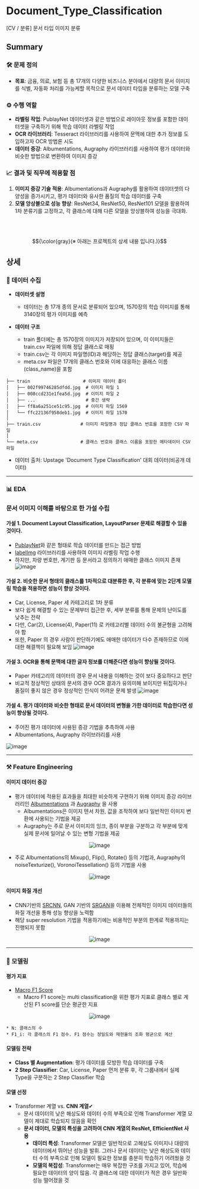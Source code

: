 # Document_Type_Classification
[CV / 분류] 문서 타입 이미지 분류 

## Summary

### 🛠️ 문제 정의

- **목표**: 금융, 의료, 보험 등 총 17개의 다양한 비즈니스 분야에서 대량의 문서 이미지를 식별, 자동화 처리를 가능케할 목적으로 문서 데이터 타입을 분류하는 모델 구축

### ⚙️ 수행 역할
- **라벨링 작업**: PublayNet 데이터셋과 같은 방법으로 레이아웃 정보를 포함한 데이터셋을 구축하기 위해 학습 데이터 라벨링 작업
- **OCR 라이브러리**: Tesseract 라이브러리를 사용하여 문맥에 대한 추가 정보를 도입하고자 OCR 방법론 시도
- **데이터 증강**: Albumentations, Augraphy 라이브러리를 사용하여 평가 데이터와 비슷한 방법으로 변환하여 이미지 증강


### 📈 결과 및 직무에 적용할 점
1. **이미지 증강 기술 적용**: Albumentations과 Augraphy를 활용하여 데이터셋의 다양성을 증가시키고, 평가 데이터와 유사한 품질의 학습 데이터를 구축
2. **모델 앙상블으로 성능 향상**: ResNet34, ResNet50, ResNet101 모델을 활용하여 1차 분류기를 고정하고, 각 클래스에 대해 다른 모델을 앙상블하여 성능을 극대화.


<br><br>


$${\color{gray}(※ 아래는 프로젝트의 상세 내용 입니다.)}$$
## 상세

### 📝 데이터 수집
* **데이터셋 설명**
  - 데이터는 총 17개 종의 문서로 분류되어 있으며, 1570장의 학습 이미지를 통해 3140장의 평가 이미지를 예측

* **데이터 구조**
  - train 폴더에는 총 1570장의 이미지가 저장되어 있으며, 이 이미지들은 train.csv 파일에 의해 정답 클래스로 매핑
  - train.csv는 각 이미지 파일명(ID)과 해당하는 정답 클래스(target)를 제공
  - meta.csv 파일은 17개의 클래스 번호와 이에 대응하는 클래스 이름(class_name)을 포함

```
├── train                    # 이미지 데이터 폴더
│   ├── 002f99746285dfdd.jpg  # 이미지 파일 1
│   ├── 008ccd231e1fea5d.jpg  # 이미지 파일 2
│   ├── ...                   # 중간 생략
│   ├── ff8a6a251ce51c95.jpg  # 이미지 파일 1569
│   └── ffc22136f958deb1.jpg  # 이미지 파일 1570
│
├── train.csv               # 이미지 파일명과 정답 클래스 번호를 포함한 CSV 파일
│
└── meta.csv                # 클래스 번호와 클래스 이름을 포함한 메타데이터 CSV 파일

```

* 데이터 출처: Upstage 'Document Type Classification' 대회 데이터(비공개 데이터)


---
### 📊 EDA
### 문서 이미지 이해를 바탕으로 한 가설 수립

#### 가설 1. Document Layout Classification, LayoutParser 문제로 해결할 수 있을 것이다.
- [PublayNet](https://github.com/ibm-aur-nlp/PubLayNet)와 같은 형태로 학습 데이터를 만드는 접근 방법
- [labelImg](https://github.com/HumanSignal/labelImg) 라이브러리를 사용하여 이미지 라벨링 작업 수행
- 하지만, 차량 번호판, 계기판 등 문서라고 정의하기 애매한 클래스 이미지 존재
![image](https://github.com/user-attachments/assets/fb321e82-4e63-4c40-889a-76dfdfc142f6)


#### 가설 2. 비슷한 문서 형태의 클래스를 1차적으로 대분류한 후, 각 분류에 맞는 2단계 모델링 학습을 적용하면 성능이 향상 것이다.
- Car, License, Paper 세 카테고리로 1차 분류
- 보다 쉽게 해결할 수 있는 문제부터 접근한 후, 세부 분류를 통해 문제의 난이도를 낮추는 전략
- 다만, Car(2), License(4), Paper(11) 로 카테고리별 데이터 수의 불균형을 고려해야 함
- 또한, Paper 의 경우 사람이 판단하기에도 애매한 데이터가 다수 존재하므로 이에 대한 해결책이 필요해 보임
![image](https://github.com/user-attachments/assets/77d9f2b4-8b16-4247-9019-88575ca14b8d)


#### 가설 3. OCR을 통해 문맥에 대한 글자 정보를 더해준다면 성능이 향상될 것이다. 
- Paper 카테고리의 데이터의 경우 문서 내용을 이해하는 것이 보다 중요하다고 판단
- 비교적 정상적인 상태의 문서의 경우 OCR 결과가 유의미해 보이지만 뒤집히거나 품질이 좋지 않은 경우 정상적인 인식이 어려운 문제 발생
![image](https://github.com/user-attachments/assets/4cfafbee-85fe-4196-ad22-7d9de9ea1d80)

#### 가설 4. 평가 데이터와 비슷한 형태로 문서 데이터의 변형을 가한 데이터로 학습한다면 성능이 향상될 것이다.
- 주어진 평가 데이터에 사용된 증강 기법을 추측하여 사용
- Albumentations, Augraphy 라이브러리를 사용


![image](https://github.com/user-attachments/assets/e0a38553-64d0-49af-a559-44664c524402)


---
### ⚒ Feature Engineering
#### 이미지 데이터 증강
- 평가 데이터에 적용된 효과들을 최대한 비슷하게 구현하기 위해 이미지 증강 라이브러리인 [Albumentations](https://github.com/albumentations-team/albumentations) 과 [Augraphy](https://augraphy.readthedocs.io/en/latest/doc/source/list_of_augmentations.html) 을 사용
  - Albumentations은 이미지 텐서 차원, 값을 조작하여 보다 일반적인 이미지 변환에 사용되는 기법을 제공
  - Augraphy는 주로 문서 이미지의 잉크, 종이 부분을 구분하고 각 부분에 맞게 실제 문서에 일어날 수 있는 변형 기법을 제공
 
<div align="center">
      
  ![image](https://github.com/user-attachments/assets/bfcb85b4-7aa3-402c-a872-812a72649887)

</div>

  - 주로 Albumentations의 Mixup(), Flip(), Rotate() 등의 기법과, Augraphy의 noiseTexturize(), VoronoiTessellation() 등의 기법을 사용

<div align="center">
  
  ![image](https://github.com/user-attachments/assets/10362fc5-47d8-447e-b2c3-1ff803e5962c)

 </div>

 #### 이미지 화질 개선
 - CNN기반의 [SRCNN](https://github.com/yjn870/SRCNN-pytorch), GAN 기반의 [SRGAN](https://github.com/Lornatang/SRGAN-PyTorch)을 이용해 전체적인 이미지 데이터들의 화질 개선을 통해 성능 향상을 노력함
 - 해당 super resolution 기법을 적용하기에는 비용적인 부분의 한계로 적용까지는 진행되지 못함

<div align='center'>

![image](https://github.com/user-attachments/assets/046a62ed-34ec-438a-b0a2-b5f86112efeb)

</div>


---
### 🧠 모델링
#### 평가 지표
- [Macro F1 Score](https://www.linkedin.com/pulse/understanding-confusion-matrix-tanvi-mittal/)
  * Macro F1 score는 multi classification을 위한 평가 지표로 클래스 별로 계산된 F1 score를 단순 평균한 지표
  

<div align='center'>
  
  ![image](https://quicklatex.com/cache3/ec/ql_37c43c91b217bd926d84481131e1bcec_l3.png)

</div>

    * N: 클래스의 수
    * F1_i: 각 클래스의 F1 점수. F1 점수는 정밀도와 재현율의 조화 평균으로 계산
    


#### 모델링 전략
- **Class 별 Augmentation**: 평가 데이터를 모방한 학습 데이터를 구축
- **2 Step Classifier**: Car, License, Paper 먼저 분류 후, 각 그룹내에서 실제 Type을 구분하는 2 Step Classifier 학습


#### 모델 선정

- Transformer 계열 vs. **CNN 계열**✔
  - 문서 데이터의 낮은 해상도와 데이터 수의 부족으로 인해 Transformer 계열 모델이 제대로 학습되지 않음을 확인
  - **문서 데이터, 모델의 특성을 고려하여 CNN 계열의 ResNet, EfficientNet 사용**
    * **데이터 특성**: Transformer 모델은 일반적으로 고해상도 이미지나 대량의 데이터에서 뛰어난 성능을 발휘. 그러나 문서 데이터는 낮은 해상도와 데이터 수의 부족으로 인해 모델이 필요한 정보를 충분히 학습하기 어려웠을 것
    * **모델의 복잡성**: Transformer는 매우 복잡한 구조를 가지고 있어, 학습에 필요한 데이터의 양이 많음. 각 클래스에 대한 데이터가 적은 경우 일반화 성능 떨어졌을 것



 




